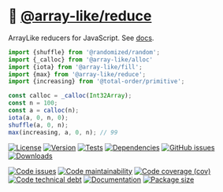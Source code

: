 :bowl_with_spoon: [@array-like/reduce](https://array-like.github.io/reduce)
==

ArrayLike reducers for JavaScript.
See [docs](https://array-like.github.io/reduce/index.html).

```js
import {shuffle} from '@randomized/random';
import {_calloc} from '@array-like/alloc'
import {iota} from '@array-like/fill';
import {max} from '@array-like/reduce';
import {increasing} from '@total-order/primitive';

const calloc = _calloc(Int32Array);
const n = 100;
const a = calloc(n);
iota(a, 0, n, 0);
shuffle(a, 0, n);
max(increasing, a, 0, n); // 99
```

[![License](https://img.shields.io/github/license/array-like/reduce.svg)](https://raw.githubusercontent.com/array-like/reduce/main/LICENSE)
[![Version](https://img.shields.io/npm/v/@array-like/reduce.svg)](https://www.npmjs.org/package/@array-like/reduce)
[![Tests](https://img.shields.io/github/workflow/status/array-like/reduce/ci:test?event=push&label=tests)](https://github.com/array-like/reduce/actions/workflows/ci:test.yml?query=branch:main)
[![Dependencies](https://img.shields.io/librariesio/github/array-like/reduce.svg)](https://github.com/array-like/reduce/network/dependencies)
[![GitHub issues](https://img.shields.io/github/issues/array-like/reduce.svg)](https://github.com/array-like/reduce/issues)
[![Downloads](https://img.shields.io/npm/dm/@array-like/reduce.svg)](https://www.npmjs.org/package/@array-like/reduce)

[![Code issues](https://img.shields.io/codeclimate/issues/array-like/reduce.svg)](https://codeclimate.com/github/array-like/reduce/issues)
[![Code maintainability](https://img.shields.io/codeclimate/maintainability/array-like/reduce.svg)](https://codeclimate.com/github/array-like/reduce/trends/churn)
[![Code coverage (cov)](https://img.shields.io/codecov/c/gh/array-like/reduce/main.svg)](https://codecov.io/gh/array-like/reduce)
[![Code technical debt](https://img.shields.io/codeclimate/tech-debt/array-like/reduce.svg)](https://codeclimate.com/github/array-like/reduce/trends/technical_debt)
[![Documentation](https://array-like.github.io/reduce/badge.svg)](https://array-like.github.io/reduce/source.html)
[![Package size](https://img.shields.io/bundlephobia/minzip/@array-like/reduce)](https://bundlephobia.com/result?p=@array-like/reduce)
